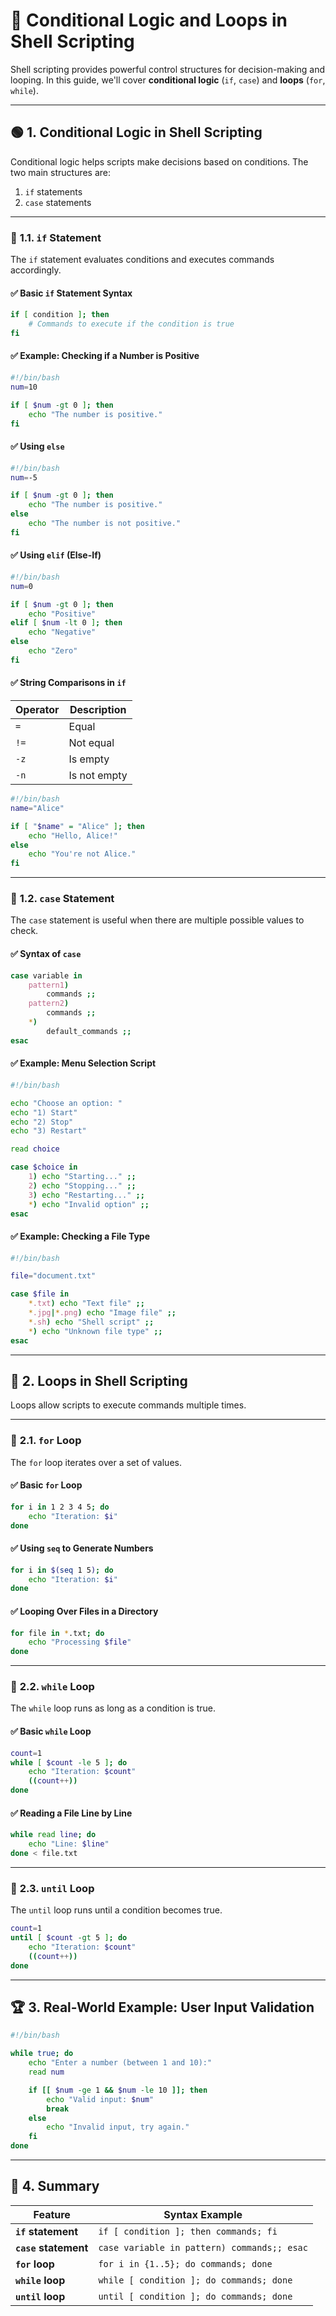 # 🐧 **Conditional Logic and Loops in Shell Scripting**

Shell scripting provides powerful control structures for decision-making and looping. In this guide, we'll cover **conditional logic** (`if`, `case`) and **loops** (`for`, `while`).

---

## 🟢 **1. Conditional Logic in Shell Scripting**

Conditional logic helps scripts make decisions based on conditions. The two main structures are:

1. `if` statements
2. `case` statements

---

### 🔹 **1.1. `if` Statement**

The `if` statement evaluates conditions and executes commands accordingly.

#### ✅ **Basic `if` Statement Syntax**

```bash
if [ condition ]; then
    # Commands to execute if the condition is true
fi
```

#### ✅ **Example: Checking if a Number is Positive**

```bash
#!/bin/bash
num=10

if [ $num -gt 0 ]; then
    echo "The number is positive."
fi
```

#### ✅ **Using `else`**

```bash
#!/bin/bash
num=-5

if [ $num -gt 0 ]; then
    echo "The number is positive."
else
    echo "The number is not positive."
fi
```

#### ✅ **Using `elif` (Else-If)**

```bash
#!/bin/bash
num=0

if [ $num -gt 0 ]; then
    echo "Positive"
elif [ $num -lt 0 ]; then
    echo "Negative"
else
    echo "Zero"
fi
```

#### ✅ **String Comparisons in `if`**

| Operator | Description  |
| -------- | ------------ |
| `=`      | Equal        |
| `!=`     | Not equal    |
| `-z`     | Is empty     |
| `-n`     | Is not empty |

```bash
#!/bin/bash
name="Alice"

if [ "$name" = "Alice" ]; then
    echo "Hello, Alice!"
else
    echo "You're not Alice."
fi
```

---

### 🔹 **1.2. `case` Statement**

The `case` statement is useful when there are multiple possible values to check.

#### ✅ **Syntax of `case`**

```bash
case variable in
    pattern1)
        commands ;;
    pattern2)
        commands ;;
    *)
        default_commands ;;
esac
```

#### ✅ **Example: Menu Selection Script**

```bash
#!/bin/bash

echo "Choose an option: "
echo "1) Start"
echo "2) Stop"
echo "3) Restart"

read choice

case $choice in
    1) echo "Starting..." ;;
    2) echo "Stopping..." ;;
    3) echo "Restarting..." ;;
    *) echo "Invalid option" ;;
esac
```

#### ✅ **Example: Checking a File Type**

```bash
#!/bin/bash

file="document.txt"

case $file in
    *.txt) echo "Text file" ;;
    *.jpg|*.png) echo "Image file" ;;
    *.sh) echo "Shell script" ;;
    *) echo "Unknown file type" ;;
esac
```

---

## 🔵 **2. Loops in Shell Scripting**

Loops allow scripts to execute commands multiple times.

---

### 🔹 **2.1. `for` Loop**

The `for` loop iterates over a set of values.

#### ✅ **Basic `for` Loop**

```bash
for i in 1 2 3 4 5; do
    echo "Iteration: $i"
done
```

#### ✅ **Using `seq` to Generate Numbers**

```bash
for i in $(seq 1 5); do
    echo "Iteration: $i"
done
```

#### ✅ **Looping Over Files in a Directory**

```bash
for file in *.txt; do
    echo "Processing $file"
done
```

---

### 🔹 **2.2. `while` Loop**

The `while` loop runs as long as a condition is true.

#### ✅ **Basic `while` Loop**

```bash
count=1
while [ $count -le 5 ]; do
    echo "Iteration: $count"
    ((count++))
done
```

#### ✅ **Reading a File Line by Line**

```bash
while read line; do
    echo "Line: $line"
done < file.txt
```

---

### 🔹 **2.3. `until` Loop**

The `until` loop runs until a condition becomes true.

```bash
count=1
until [ $count -gt 5 ]; do
    echo "Iteration: $count"
    ((count++))
done
```

---

## 🏆 **3. Real-World Example: User Input Validation**

```bash
#!/bin/bash

while true; do
    echo "Enter a number (between 1 and 10):"
    read num

    if [[ $num -ge 1 && $num -le 10 ]]; then
        echo "Valid input: $num"
        break
    else
        echo "Invalid input, try again."
    fi
done
```

---

## 🎯 **4. Summary**

| Feature              | Syntax Example                              |
| -------------------- | ------------------------------------------- |
| **`if` statement**   | `if [ condition ]; then commands; fi`       |
| **`case` statement** | `case variable in pattern) commands;; esac` |
| **`for` loop**       | `for i in {1..5}; do commands; done`        |
| **`while` loop**     | `while [ condition ]; do commands; done`    |
| **`until` loop**     | `until [ condition ]; do commands; done`    |
